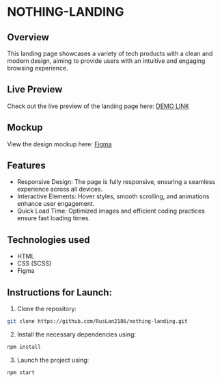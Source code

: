 # NOTHING-LANDING

## Overview
This landing page showcases a variety of tech products with a clean and modern design, aiming to provide users with an intuitive and engaging browsing experience.

## Live Preview

Check out the live preview of the landing page here:
 [DEMO LINK](https://ruslan2186.github.io/layout_landing-page/#/)  


## Mockup
View the design mockup here: [Figma](<https://www.figma.com/design/DtkQmQ797hk0nI4KfMi2Uq/BOSE-New-Version?node-id=6802-139>)

## Features

- Responsive Design: The page is fully responsive, ensuring a seamless experience across all devices.
- Interactive Elements: Hover styles, smooth scrolling, and animations enhance user engagement.
- Quick Load Time: Optimized images and efficient coding practices ensure fast loading times.

## Technologies used

* HTML
* CSS (SCSS)
* Figma

## Instructions for Launch:
1. Clone the repository:

```bash
git clone https://github.com/RusLan2186/nothing-landing.git
```


2. Install the necessary dependencies using:
   
```bash
npm install
```

3. Launch the project using:
   
```bash
npm start
```


